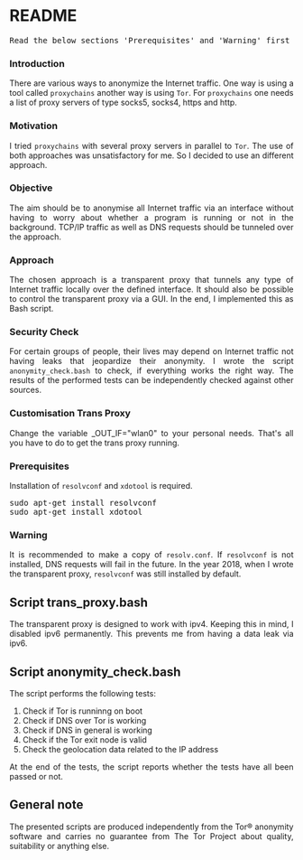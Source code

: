 # README

<pre>Read the below sections 'Prerequisites' and 'Warning' first before you are using the transparent proxy.</pre>

### Introduction

<p align="justify">There are various ways to anonymize the Internet traffic. One way is using a tool called <code>proxychains</code> another way is using <code>Tor</code>. For <code>proxychains</code> one needs a list of proxy servers of type socks5, socks4, https and http.</p>

### Motivation

<p align="justify">I tried <code>proxychains</code> with several proxy servers in parallel to <code>Tor</code>. The use of both approaches was unsatisfactory for me. So I decided to use an different approach.</p>

### Objective

<p align="justify">The aim should be to anonymise all Internet traffic via an interface without having to worry about whether a program is running or not in the background. TCP/IP traffic as well as DNS requests should be tunneled over the approach.</p>

### Approach

<p align="justify">The chosen approach is a transparent proxy that tunnels any type of Internet traffic locally over the defined interface. It should also be possible to control the transparent proxy via a GUI. In the end, I implemented this as Bash script.</p>

### Security Check

<p align="justify">For certain groups of people, their lives may depend on Internet traffic not having leaks that jeopardize their anonymity. I wrote the script <code>anonymity_check.bash</code> to check, if everything works the right way. The results of the performed tests can be independently checked against other sources.</p>

### Customisation Trans Proxy

<p align="justify">Change the variable _OUT_IF="wlan0" to your personal needs. That's all you have to do to get the trans proxy running.</p>

### Prerequisites

<p align="justify">Installation of <code>resolvconf</code> and <code>xdotool</code> is required.</p>

<pre>sudo apt-get install resolvconf
sudo apt-get install xdotool</pre>

### Warning

<p align="justify">It is recommended to make a copy of <code>resolv.conf</code>. If <code>resolvconf</code> is not installed, DNS requests will fail in the future. In the year 2018, when I wrote the transparent proxy, <code>resolvconf</code> was still installed by default.</p>

## Script trans_proxy.bash

<p align="justify">The transparent proxy is designed to work with ipv4. Keeping this in mind, I disabled ipv6 permanently. This prevents me from having a data leak via ipv6.</p>

## Script anonymity_check.bash

<p align="justify">The script performs the following tests:</p>

1. Check if Tor is runninng on boot
2. Check if DNS over Tor is working
3. Check if DNS in general is working
4. Check if the Tor exit node is valid
5. Check the geolocation data related to the IP address

<p align="justify">At the end of the tests, the script reports whether the tests have all been passed or not.</p>

## General note

<p align="justify">The presented scripts are produced independently from the Tor® anonymity software and carries no guarantee from The Tor Project about quality, suitability or anything else.</p>


